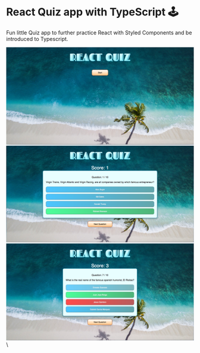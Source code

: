 # React Quiz app with TypeScript 🕹

Fun little Quiz app to further practice React with Styled Components and be introduced to Typescript.

![startscreen](/src/images/startscreen.png)\
![pointscreen](/src/images/pointscreen.png)\
![losescreen](/src/images/losescreen.png)\
